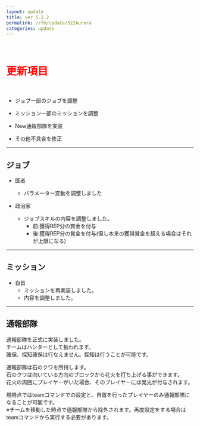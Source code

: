 ```yaml
---
layout: update
title: ver 5.2.2
permalink: /rfm/update/522Aurora
categories: update 
---
```



<br>
<h1 id="1"><font color="red">更新項目</font></h1><br>


+ <span class="green-badge">ジョブ</span>一部のジョブを調整    

+ <span class="green-badge">ミッション</span>一部のミッションを調整           
  
+ <span class="blue-badge">New</span>通報部隊を実装           

+ <span class="red-badge">その他</span>不具合を修正           

  
-----------------------------------------------------  
## ジョブ          

+  医者  
   +  パラメーター変動を調整しました
   
   
+  政治家    
   +  ジョブスキルの内容を調整しました。
      + 前:獲得REP分の賞金を付与  
      + 後:獲得REP分の賞金を付与(但し本来の獲得賞金を超える場合はそれが上限になる)    


-----------------------------------------------------  
## ミッション        


+  自首  
   +  ミッションを再実装しました。
   +  内容を調整しました。
   
   
-----------------------------------------------------  
## 通報部隊  

通報部隊を正式に実装しました。  
チームはハンターとして扱われます。  
確保、探知確保は行なえません。探知は行うことが可能です。    

通報部隊は石のクワを所持します。  
石のクワは向いている方向のブロックから花火を打ち上げる事ができます。  
花火の周囲にプレイヤーがいた場合、そのプレイヤーには発光が付与されます。  
  
  
現時点ではteamコマンドでの設定と、自首を行ったプレイヤーのみ通報部隊になることが可能です。  
※チームを移動した時点で通報部隊から除外されます。再度設定をする場合はteamコマンドから実行する必要があります。    





